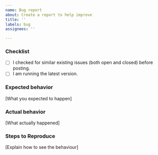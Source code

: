 ```yaml
---
name: Bug report
about: Create a report to help improve
title: ''
labels: bug
assignees: ''

---
```


<!--
Please only post a bug report if you are willing to perform some testing to help solve the problem. 
Don't remove the template below 
-->

### Checklist
- [ ] I checked for similar existing issues (both open and closed) before posting.
- [ ] I am running the latest version.

### Expected behavior
[What you expected to happen]

### Actual behavior
[What actually happened]

<!--
  please check the browser console logs for errors (see: https://zapier.com/help/troubleshoot/behavior/view-and-save-your-browser-console-logs)
-->

### Steps to Reproduce
[Explain how to see the behaviour]
